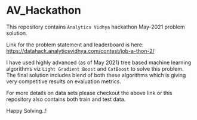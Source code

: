 # AV_Hackathon

This repository contains `Analytics Vidhya` hackathon May-2021 problem solution. 

Link for the problem statement and leaderboard is here: https://datahack.analyticsvidhya.com/contest/job-a-thon-2/

I have used highly advanced (as of May 2021) tree based machine learning algorithms viz `Light Gradient Boost` and `CatBoost` to solve this problem. The final solution includes blend of both these algorithms which is giving very competitive results on evaluation metrics.

For more details on data sets please checkout the above link or this repository also contains both train and test data.

Happy Solving..!
